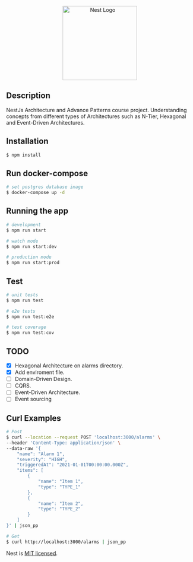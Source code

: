 <p align="center">
  <a href="http://nestjs.com/" target="blank"><img src="https://nestjs.com/img/logo-small.svg" width="200" alt="Nest Logo" /></a>
</p>

[circleci-image]: https://img.shields.io/circleci/build/github/nestjs/nest/master?token=abc123def456
[circleci-url]: https://circleci.com/gh/nestjs/nest


## Description

NestJs Architecture and Advance Patterns course project.
Understanding concepts from different types of Architectures such as N-Tier, Hexagonal and Event-Driven Architectures.

## Installation

```bash
$ npm install
```

## Run docker-compose

```bash
# set postgres database image
$ docker-compose up -d
```

## Running the app

```bash
# development
$ npm run start

# watch mode
$ npm run start:dev

# production mode
$ npm run start:prod
```

## Test

```bash
# unit tests
$ npm run test

# e2e tests
$ npm run test:e2e

# test coverage
$ npm run test:cov
```

## TODO

- [x] Hexagonal Architecture on alarms directory.
- [x] Add enviroment file.
- [ ] Domain-Driven Design.
- [ ] CQRS.
- [ ] Event-Driven Architecture.
- [ ] Event sourcing

## Curl Examples
```bash
# Post
$ curl --location --request POST 'localhost:3000/alarms' \
--header 'Content-Type: application/json' \
--data-raw '{
    "name": "Alarm 1",
    "severity": "HIGH",
    "triggeredAt": "2021-01-01T00:00:00.000Z",
    "items": [
        {
            "name": "Item 1",
            "type": "TYPE_1"
        },
        {
            "name": "Item 2",
            "type": "TYPE_2"
        }
    ]
}' | json_pp

# Get
$ curl http://localhost:3000/alarms | json_pp

```


Nest is [MIT licensed](LICENSE).
